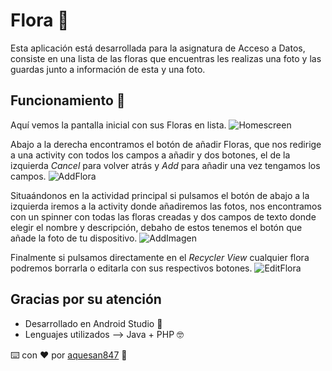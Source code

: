 # Flora 🌻
Esta aplicación está desarrollada para la asignatura de Acceso a Datos, consiste en una lista de las floras que encuentras les realizas una foto y las guardas junto a información de esta y una foto. 


## Funcionamiento 🚀
Aquí vemos la pantalla inicial con sus Floras en lista.
![Homescreen](/../master/Images/Homescreen.png)

Abajo a la derecha encontramos el botón de añadir Floras, que nos redirige a una activity con todos los campos a añadir y dos botones, el de la izquierda _Cancel_ para volver atrás y _Add_ para añadir una vez tengamos los campos.
![AddFlora](/../master/Images/AddFlora.png)

Situaándonos en la actividad principal si pulsamos el botón de abajo a la izquierda iremos a la activity donde añadiremos las fotos, nos encontramos con un spinner con todas las floras creadas y dos campos de texto donde elegir el nombre y descripción, debaho de estos tenemos el botón que añade la foto de tu dispositivo.
![AddImagen](/../master/Images/AddImagen.png)

Finalmente si pulsamos directamente en el _Recycler View_ cualquier flora podremos borrarla o editarla con sus respectivos botones.
![EditFlora](/../master/Images/EditFlora.png)


## Gracias por su atención
* Desarrollado en Android Studio 🔧
* Lenguajes utilizados --> Java + PHP 🤓

⌨️ con ❤️ por [aquesan847](https://github.com/aquesan847) 🍃
